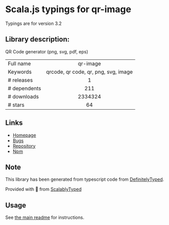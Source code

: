 
# Scala.js typings for qr-image

Typings are for version 3.2

## Library description:
QR Code generator (png, svg, pdf, eps)

|                    |                 |
| ------------------ | :-------------: |
| Full name          | qr-image |
| Keywords           | qrcode, qr code, qr, png, svg, image |
| # releases         | 1 |
| # dependents       | 211 |
| # downloads        | 2334324 |
| # stars            | 64 |

## Links
- [Homepage](https://github.com/alexeyten/qr-image)
- [Bugs](https://github.com/alexeyten/qr-image/issues)
- [Repository](https://github.com/alexeyten/qr-image)
- [Npm](https://www.npmjs.com/package/qr-image)
    


## Note
This library has been generated from typescript code from [DefinitelyTyped](https://definitelytyped.org).

Provided with :purple_heart: from [ScalablyTyped](https://github.com/oyvindberg/ScalablyTyped)

## Usage
See [the main readme](../../readme.md) for instructions.


